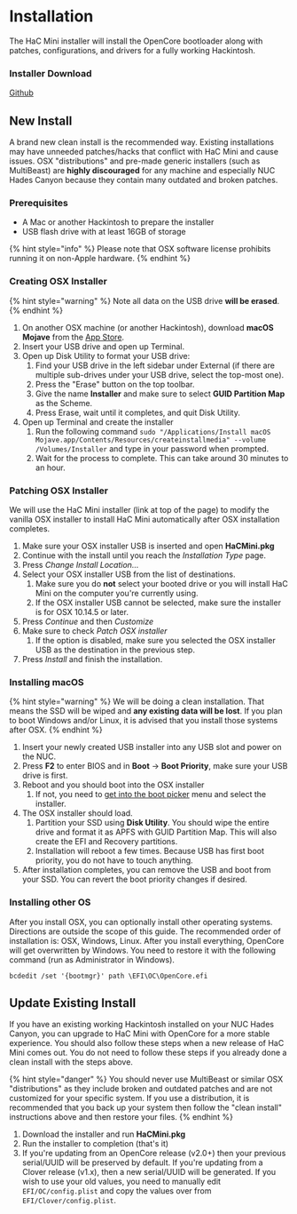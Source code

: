 # Installation

The HaC Mini installer will install the OpenCore bootloader along with patches, configurations, and drivers for a fully working Hackintosh.

### Installer Download

[Github](https://github.com/osy86/HaC-Mini/releases)

## New Install

A brand new clean install is the recommended way. Existing installations may have unneeded patches/hacks that conflict with HaC Mini and cause issues. OSX "distributions" and pre-made generic installers \(such as MultiBeast\) are **highly discouraged** for any machine and especially NUC Hades Canyon because they contain many outdated and broken patches.

### Prerequisites

* A Mac or another Hackintosh to prepare the installer
* USB flash drive with at least 16GB of storage

{% hint style="info" %}
Please note that OSX software license prohibits running it on non-Apple hardware.
{% endhint %}

### Creating OSX Installer

{% hint style="warning" %}
Note all data on the USB drive **will be erased**.
{% endhint %}

1. On another OSX machine \(or another Hackintosh\), download **macOS Mojave** from the [App Store](https://apps.apple.com/us/app/macos-mojave/id1398502828).
2. Insert your USB drive and open up Terminal.
3. Open up Disk Utility to format your USB drive:
   1. Find your USB drive in the left sidebar under External \(if there are multiple sub-drives under your USB drive, select the top-most one\).
   2. Press the "Erase" button on the top toolbar.
   3. Give the name **Installer** and make sure to select **GUID Partition Map** as the Scheme.
   4. Press Erase, wait until it completes, and quit Disk Utility.
4. Open up Terminal and create the installer
   1. Run the following command `sudo "/Applications/Install macOS Mojave.app/Contents/Resources/createinstallmedia" --volume /Volumes/Installer` and type in your password when prompted.
   2. Wait for the process to complete. This can take around 30 minutes to an hour.

### Patching OSX Installer

We will use the HaC Mini installer \(link at top of the page\) to modify the vanilla OSX installer to install HaC Mini automatically after OSX installation completes.

1. Make sure your OSX installer USB is inserted and open **HaCMini.pkg**
2. Continue with the install until you reach the _Installation Type_ page.
3. Press _Change Install Location..._
4. Select your OSX installer USB from the list of destinations.
   1. Make sure you do **not** select your booted drive or you will install HaC Mini on the computer you're currently using.
   2. If the OSX installer USB cannot be selected, make sure the installer is for OSX 10.14.5 or later.
5. Press _Continue_ and then _Customize_
6. Make sure to check _Patch OSX installer_
   1. If the option is disabled, make sure you selected the OSX installer USB as the destination in the previous step.
7. Press _Install_ and finish the installation.

### Installing macOS

{% hint style="warning" %}
We will be doing a clean installation. That means the SSD will be wiped and **any existing data will be lost**. If you plan to boot Windows and/or Linux, it is advised that you install those systems after OSX.
{% endhint %}

1. Insert your newly created USB installer into any USB slot and power on the NUC.
2. Press **F2** to enter BIOS and in **Boot** -&gt; **Boot Priority**, make sure your USB drive is first.
3. Reboot and you should boot into the OSX installer
   1. If not, you need to [get into the boot picker](../post-installation/support.md#getting-into-boot-picker-menu) menu and select the installer.
4. The OSX installer should load.
   1. Partition your SSD using **Disk Utility**. You should wipe the entire drive and format it as APFS with GUID Partition Map. This will also create the EFI and Recovery partitions.
   2. Installation will reboot a few times. Because USB has first boot priority, you do not have to touch anything.
5. After installation completes, you can remove the USB and boot from your SSD. You can revert the boot priority changes if desired.

### Installing other OS

After you install OSX, you can optionally install other operating systems. Directions are outside the scope of this guide. The recommended order of installation is: OSX, Windows, Linux. After you install everything, OpenCore will get overwritten by Windows. You need to restore it with the following command \(run as Administrator in Windows\).

```text
bcdedit /set '{bootmgr}' path \EFI\OC\OpenCore.efi
```

## Update Existing Install

If you have an existing working Hackintosh installed on your NUC Hades Canyon, you can upgrade to HaC Mini with OpenCore for a more stable experience. You should also follow these steps when a new release of HaC Mini comes out. You do not need to follow these steps if you already done a clean install with the steps above.

{% hint style="danger" %}
You should never use MultiBeast or similar OSX "distributions" as they include broken and outdated patches and are not customized for your specific system. If you use a distribution, it is recommended that you back up your system then follow the "clean install" instructions above and then restore your files.
{% endhint %}

1. Download the installer and run **HaCMini.pkg**
2. Run the installer to completion \(that's it\)
3. If you're updating from an OpenCore release \(v2.0+\) then your previous serial/UUID will be preserved by default. If you're updating from a Clover release \(v1.x\), then a new serial/UUID will be generated. If you wish to use your old values, you need to manually edit `EFI/OC/config.plist` and copy the values over from `EFI/Clover/config.plist`.

